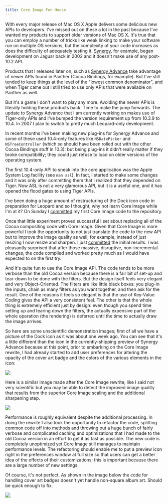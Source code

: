 ```yaml
---
title: Core Image Fun House
---
```


With every major release of Mac OS X Apple delivers some delicious new APIs to developers. I've missed out on these a lot in the past because I've wanted my products to support older versions of Mac OS X. It's true that you can employ a number of tricks like weak linking to make your software run on multiple OS versions, but the complexity of your code increases as does the difficulty of adequately testing it. [Synergy](http://synergy.wincent.com/), for example, began development on Jaguar back in 2002 and it doesn't make use of any post-10.2 API.

Products that I released later on, such as [Synergy Advance](http://synergyadvance.com/) take advantage of newer APIs found in Panther (Cocoa Bindings, for example). But I've still tended to keep things at the level of the "lowest common denominator", and when Tiger came out I still tried to use only APIs that were available on Panther as well.

But it's a game I don't want to play any more. Avoiding the newer APIs is literally holding these products back. Time to make the jump forwards. The update to Synergy Advance that I am currently working on makes use of Tiger-only APIs and I've bumped the version requirement up from 10.3.9 to 10.4. In 2007 I plan to switch to pretty much Leopard-only development.

In recent months I've been making new plug-ins for Synergy Advance and some of these used 10.4-only features like `NSDatePicker` and `NSTreeController` (which *so* should have been rolled out with the other Cocoa Bindings stuff in 10.3): but being plug-ins it didn't really matter if they broke compatibility; they could just refuse to load on older versions of the operating system.

The first 10.4-only API to sneak into the core application was the Apple System Log facility (see `man asl`). In fact, I started to make some changes and it was only after committing them that I realized that they depended on Tiger. Now ASL is not a very glamorous API, but it is a useful one, and it has opened the flood gates to using Tiger APIs.

I've been doing a huge amount of restructuring of the Dock icon code in preparation for Leopard and so I thought, why not learn Core Image while I'm at it? On Sunday I [committed](http://www.wincent.com/a/about/wincent/weblog/svn-log/archives/2006/12/wocommon_r243_8_items_changed.php) my first Core Image code to the repository.

Once that little experiment proved successful I set about replacing all of the Cocoa compositing code with Core Image. Given that Core Image is more powerful I took the opportunity to not just translate the code to the new API but to improve the image quality as well; for example, instead of just resizing I now resize and sharpen. I just [committed](http://www.wincent.com/a/about/wincent/weblog/svn-log/archives/2006/12/synergy_advance_r377_16_items.php) the initial results. I was pleasantly surprised that after those massive, disruptive, non-incremental changes, the code compiled and worked pretty much as I would have expected to on the first try.

And it's quite fun to use the Core Image API. The code tends to be more verbose than the old Cocoa version because there is a fair bit of set-up and tear-down to be done with the filters. But the design itself feels very elegant and very Object-Oriented. The filters are like little black boxes: you plug-in the inputs, chain as many filters as you want together, and then ask for the result. One of the reasons it feels so elegant is that the use of Key-Value Coding gives the API a very consistent feel. The other is that the whole thing is extremely efficient just by design: even though you spend time setting up and tearing down the filters, the actually expensive part of the whole operation (the rendering) is deferred until the time to actually draw the image arrives.

So here are some unscientific demonstration images; first of all we have a picture of the Dock icon as it was about one week ago. You can see that it's a little different than the icon in the currently-shipping preview of Synergy Advance because at this point, prior to embarking on the Core Image rewrite, I had already started to add user preferences for altering the opacity of the cover art badge and the colors of the various elements in the icon:

![](/system/images/legacy/SADockBefore.png)

Here is a similar image made after the Core Image rewrite; like I said not very scientific but you may be able to detect the improved image quality that results from the superior Core Image scaling and the additional sharpening step.

![](/system/images/legacy/SADockAfter.png)

Performance is roughly equivalent despite the additional processing. In doing the rewrite I also took the opportunity to refactor the code, splitting common code off into methods and throwing out a huge bunch of fairly verbose and complicated caching and optimizations that I had made to the old Cocoa version in an effort to get it as fast as possible. The new code is completely unoptimized yet Core Image still manages to maintain performance levels. The refactoring should enable me to put a preview icon right in the preferences window at full size so that users can get a better idea of the effects of their customizations; this is important because there are a large number of new settings.

Of course, it's not perfect. As shown in the image below the code for handling cover art badges doesn't yet handle non-square album art. Should be quick enough to fix.

![](/system/images/legacy/SADockBug.png)
